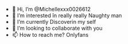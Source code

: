 - 👋 Hi, I’m @Michellexxx0026612
- 👀 I’m interested în really really Naughty man
- 🌱 I’m currently Discoverin my self
- 💞️ I’m looking to collaborate  with you 
- 📫 How to reach me? Onlyfans 

<!---
Michellexxx0026612/Michellexxx0026612 is a ✨ special ✨ repository because its `README.md` (this file) appears on your GitHub profile.
You can click the Preview link to take a look at your changes.
--->
